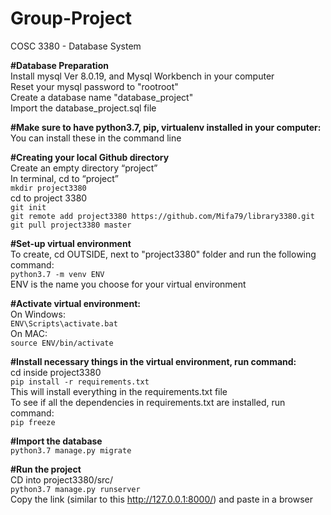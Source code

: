 # Group-Project
COSC 3380 - Database System

**#Database Preparation**  
Install mysql Ver 8.0.19, and Mysql Workbench in your computer  
Reset your mysql password to "rootroot"  
Create a database name "database_project"  
Import the database_project.sql file  

**#Make sure to have python3.7, pip, virtualenv installed in your computer:**  
You can install these in the command line

**#Creating your local Github directory**  
Create an empty directory “project”  
In terminal, cd to “project”  
```mkdir project3380```  
cd to project 3380  
```git init```  
```git remote add project3380 https://github.com/Mifa79/library3380.git```  
```git pull project3380 master```  

**#Set-up virtual environment**  
To create, cd OUTSIDE, next to "project3380" folder and run the following command:  
```python3.7 -m venv ENV```  
ENV is the name you choose for your virtual environment  

**#Activate virtual environment:**  
On Windows:  
```ENV\Scripts\activate.bat```  
On MAC:  
```source ENV/bin/activate```  

**#Install necessary things in the virtual environment, run command:**  
cd inside project3380  
```pip install -r requirements.txt```  
This will install everything in the requirements.txt file  
To see if all the dependencies in requirements.txt are installed, run command:  
```pip freeze```  

**#Import the database**  
```python3.7 manage.py migrate```

**#Run the project**  
CD into project3380/src/  
```python3.7 manage.py runserver```  
Copy the link (similar to this http://127.0.0.1:8000/) and paste in a browser  

  

